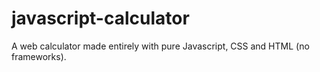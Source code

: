 # javascript-calculator
A web calculator made entirely with pure Javascript, CSS and HTML (no frameworks).
